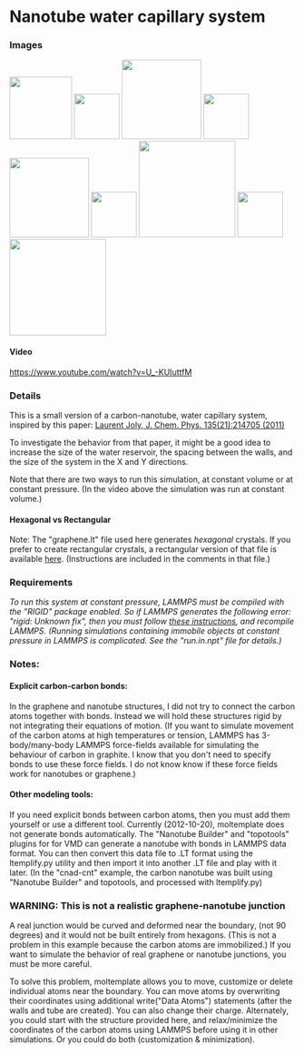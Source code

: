 Nanotube water capillary system
=============================

### Images

<img src="images/graphene_unit_cell.jpg" width=110> <img src="images/rightarrow.svg" height=80> <img src="images/nanotube+walls_side_nopbc_LR.jpg" width=140> <img src="images/plus.svg" height=80> <img src="images/water_side_nopbc_LR.jpg" width=140> <img src="images/rightarrow.svg" height=80> <img src="images/nanotube+walls+water_side_pbc_t=0ps_LR.jpg" height=170> <img src="images/rightarrow.svg" height=80> <img src="images/nanotube+walls+water_side_pbc_t=305ps_LR.jpg" height=170>

#### Video

https://www.youtube.com/watch?v=U_-KUIuttfM


### Details

This is a small version of a carbon-nanotube, water capillary system, inspired by this paper:
[Laurent Joly, J. Chem. Phys. 135(21):214705 (2011)](https://doi.org/10.1063/1.3664622)

To investigate the behavior from that paper, it might be a good idea to increase the size of the water reservoir, the spacing between the walls, and the size of the system in the X and Y directions.

Note that there are two ways to run this simulation,
at constant volume or at constant pressure.
(In the video above the simulation was run at constant volume.)


#### Hexagonal vs Rectangular

Note: The "graphene.lt" file used here generates *hexagonal* crystals.
If you prefer to create rectangular crystals, a rectangular version
of that file is available
[here](https://github.com/jewettaij/moltemplate/blob/master/moltemplate/force_fields/graphene_rectangular.lt).
(Instructions are included in the comments in that file.)


### Requirements

*To run this system at constant pressure,
LAMMPS must be compiled with the "RIGID" package enabled.
So if LAMMPS generates the following error:
"rigid: Unknown fix", then you must follow
[these instructions](https://docs.lammps.org/Build_package.html),
and recompile LAMMPS.
(Running simulations containing immobile objects at constant pressure in
LAMMPS is complicated.  See the "run.in.npt" file for details.)*


### Notes:

#### Explicit carbon-carbon bonds:
In the graphene and nanotube structures, I did not try to connect the carbon atoms together with bonds.  Instead we will hold these structures rigid by not integrating their equations of motion.  (If you want to simulate movement of the carbon atoms at high temperatures or tension, LAMMPS has 3-body/many-body LAMMPS force-fields available for simulating the behaviour of carbon in graphite. I know that you don't need to specify bonds to use these force fields.  I do not know know if these force fields work for nanotubes or graphene.)

#### Other modeling tools:
If you need explicit bonds between carbon atoms, then you must add them yourself or use a different tool. Currently (2012-10-20), moltemplate does not generate bonds automatically.  The "Nanotube Builder" and "topotools" plugins for for VMD can generate a nanotube with bonds in LAMMPS data format.  You can then convert this data file to .LT format using the ltemplify.py utility and then import it into another .LT file and play with it later.  (In the "cnad-cnt" example, the carbon nanotube was built using "Nanotube Builder" and topotools, and processed with ltemplify.py)


### WARNING: This is not a realistic graphene-nanotube junction

A real junction would be curved and deformed near the boundary, (not 90 degrees) and it would not be built entirely from hexagons.  (This is not a problem in this example because the carbon atoms are immobilized.)  If you want to simulate the behavior of real graphene or nanotube junctions, you must be more careful.

To solve this problem, moltemplate allows you to move, customize or delete individual atoms near the boundary.  You can move atoms by overwriting their coordinates using additional write("Data Atoms") statements (after the walls and tube are created).  You can also change their charge.  Alternately, you could start with the structure provided here, and relax/minimize the coordinates of the carbon atoms using LAMMPS before using it in other simulations.  Or you could do both (customization & minimization).

